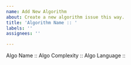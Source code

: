 ```yaml
---
name: Add New Algorithm
about: Create a new algorithm issue this way.
title: 'Algorithm Name :: '
labels: ''
assignees: ''

---
```


Algo Name ::
Algo Complexity ::
Algo Language ::

